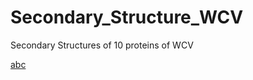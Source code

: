 # Secondary_Structure_WCV
Secondary Structures of 10 proteins of WCV

[abc](https://htmlpreview.github.io/?https://github.com/Rohit-Satyam/Secondary_Structure_WCV/blob/master/QHD43416.1_2/constructs.html)
